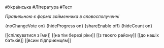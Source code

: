 #Українська #Література #Тест

*Правильною є форма займенника в словосполученні*

{noChangeVote on}
{hideProgress on}
{shareEnable off}
{hideCount on}

[[спілкуватися з їми]]
[[на тім березі ріки]]
[[з твоєго району]]
[[до нашіх батьків]]
[[всим підприємцям]]
